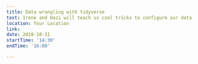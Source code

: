 ```yaml
---
title: Data wrangling with tidyverse
text: Irene and Hazi will teach us cool tricks to configure our data
location: Your Location
link: 
date: 2018-10-31
startTime: '14:30'
endTime: '16:00'

---
```

